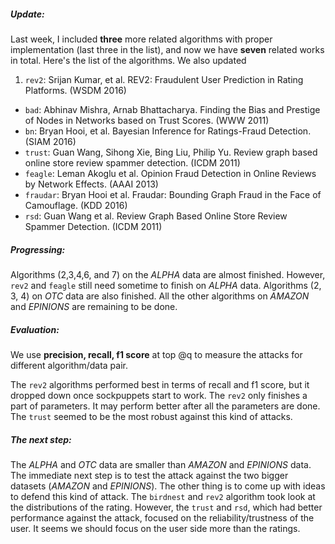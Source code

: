 ##### Update:
Last week, I included **three** more related algorithms with proper implementation (last three in the list), and now we have **seven** related works in total. 
Here's the list of the algorithms. We also updated 

1. `rev2`: Srijan Kumar, et al. REV2: Fraudulent User Prediction in Rating Platforms. (WSDM 2016)
+ `bad`: Abhinav Mishra, Arnab Bhattacharya. Finding the Bias and Prestige of Nodes in Networks based on Trust Scores. (WWW 2011)
+ `bn`: Bryan Hooi, et al. Bayesian Inference for Ratings-Fraud Detection. (SIAM 2016)
+ `trust`: Guan Wang, Sihong Xie, Bing Liu, Philip Yu. Review graph based online store review spammer detection. (ICDM 2011)
+ `feagle`: Leman Akoglu et al. Opinion Fraud Detection in Online Reviews by Network Effects. (AAAI 2013)
+ `fraudar`: Bryan Hooi et al. Fraudar: Bounding Graph Fraud in the Face of Camouflage. (KDD 2016)
+ `rsd`: Guan Wang et al. Review Graph Based Online Store Review Spammer Detection. (ICDM 2011)


##### Progressing:
Algorithms (2,3,4,6, and 7) on the *ALPHA* data are almost finished.
However, `rev2` and `feagle` still need sometime to finish on *ALPHA* data.
Algorithms (2, 3, 4) on *OTC* data are also finished.
All the other algorithms on *AMAZON* and *EPINIONS* are remaining to be done.

##### Evaluation:
We use **precision, recall, f1 score** at top @q to measure the attacks for different algorithm/data pair.

The `rev2` algorithms performed best in terms of recall and f1 score, but it dropped down once sockpuppets start to work.
The `rev2` only finishes a part of parameters.
It may perform better after all the parameters are done.
The `trust` seemed to be the most robust against this kind of attacks.


##### The next step:
The *ALPHA* and *OTC* data are smaller than *AMAZON* and *EPINIONS* data.
The immediate next step is to test the attack against the two bigger datasets (*AMAZON* and *EPINIONS*).
The other thing is to come up with ideas to defend this kind of attack.
The `birdnest` and `rev2` algorithm took look at the distributions of the rating.
However, the `trust` and `rsd`, which had better performance against the attack, focused on the reliability/trustness of the user.
It seems we should focus on the user side more than the ratings.
